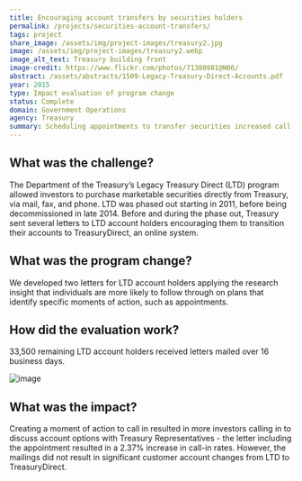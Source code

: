 ```yaml
---
title: Encouraging account transfers by securities holders
permalink: /projects/securities-account-transfers/
tags: project
share_image: /assets/img/project-images/treasury2.jpg
image: /assets/img/project-images/treasury2.webp
image_alt_text: Treasury building front
image-credit: https://www.flickr.com/photos/71380981@N06/
abstract: /assets/abstracts/1509-Legacy-Treasury-Direct-Accounts.pdf
year: 2015
type: Impact evaluation of program change
status: Complete
domain: Government Operations
agency: Treasury
summary: Scheduling appointments to transfer securities increased call-in rates by 2.37%
---
```

## What was the challenge?
The Department of the Treasury’s Legacy Treasury Direct (LTD) program allowed investors to purchase marketable securities directly from Treasury, via mail, fax, and phone. LTD was phased out starting in 2011, before being decommissioned in late 2014. Before and during the phase out, Treasury sent several letters to LTD account holders encouraging them to transition their accounts to TreasuryDirect, an online system.

## What was the program change?
We developed two letters for LTD account holders applying the research insight that individuals are more likely to follow through on plans that identify specific moments of action, such as appointments.

## How did the evaluation work?
33,500 remaining LTD account holders received letters mailed over 16 business days.

![image]({{site.baseurl}}/assets/img/project-images/1509-graph.webp)

## What was the impact?
Creating a moment of action to call in resulted in more investors calling in to discuss account options with Treasury Representatives - the letter including the appointment resulted in a 2.37% increase in call-in rates. However, the mailings did not result in significant customer account changes from LTD to TreasuryDirect.
